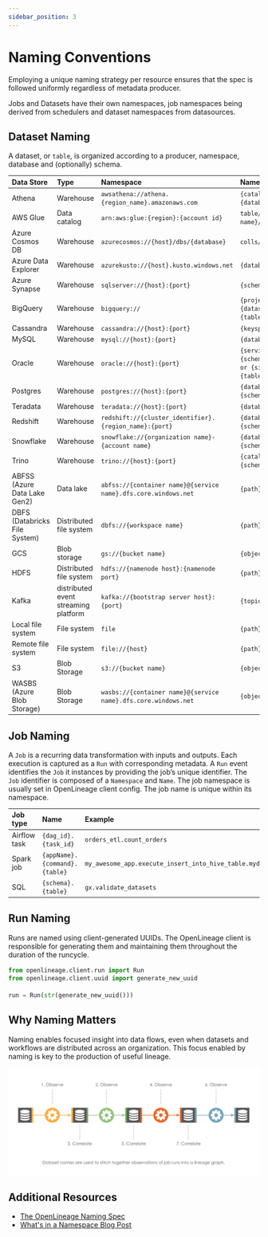 ```yaml
---
sidebar_position: 3
---
```


# Naming Conventions

Employing a unique naming strategy per resource ensures that the spec is followed uniformly regardless of metadata
producer.

Jobs and Datasets have their own namespaces, job namespaces being derived from schedulers and dataset namespaces from
datasources.

## Dataset Naming

A dataset, or `table`, is organized according to a producer, namespace, database and (optionally) schema.

| Data Store                    | Type                                 | Namespace                                                      | Name                                                       |
|:------------------------------|:-------------------------------------|:---------------------------------------------------------------|:-----------------------------------------------------------|
| Athena                        | Warehouse                            | `awsathena://athena.{region_name}.amazonaws.com`               | `{catalog}.{database}.{table}`                             |
| AWS Glue                      | Data catalog                         | `arn:aws:glue:{region}:{account id}`                           | `table/{database name}/{table name}`                       |
| Azure Cosmos DB               | Warehouse                            | `azurecosmos://{host}/dbs/{database}`                          | `colls/{table}`                                            |
| Azure Data Explorer           | Warehouse                            | `azurekusto://{host}.kusto.windows.net`                        | `{database}/{table}`                                       |
| Azure Synapse                 | Warehouse                            | `sqlserver://{host}:{port}`                                    | `{schema}.{table}`                                         |
| BigQuery                      | Warehouse                            | `bigquery://`                                                  | `{project id}.{dataset name}.{table name}`                 |
| Cassandra                     | Warehouse                            | `cassandra://{host}:{port}`                                    | `{keyspace}.{table}`                                       |
| MySQL                         | Warehouse                            | `mysql://{host}:{port}`                                        | `{database}.{table}`                                       |
| Oracle                        | Warehouse                            | `oracle://{host}:{port}`                                       | `{serviceName}.{schema}.{table} or {sid}.{schema}.{table}` |
| Postgres                      | Warehouse                            | `postgres://{host}:{port}`                                     | `{database}.{schema}.{table}`                              |
| Teradata                      | Warehouse                            | `teradata://{host}:{port}`                                     | `{database}.{table}`                                       |
| Redshift                      | Warehouse                            | `redshift://{cluster_identifier}.{region_name}:{port}`         | `{database}.{schema}.{table}`                              |
| Snowflake                     | Warehouse                            | `snowflake://{organization name}-{account name}`               | `{database}.{schema}.{table}`                              |
| Trino                         | Warehouse                            | `trino://{host}:{port}`                                        | `{catalog}.{schema}.{table}`                               |
| ABFSS (Azure Data Lake Gen2)  | Data lake                            | `abfss://{container name}@{service name}.dfs.core.windows.net` | `{path}`                                                   |
| DBFS (Databricks File System) | Distributed file system              | `dbfs://{workspace name}`                                      | `{path}`                                                   |
| GCS                           | Blob storage                         | `gs://{bucket name}`                                           | `{object key}`                                             |
| HDFS                          | Distributed file system              | `hdfs://{namenode host}:{namenode port}`                       | `{path}`                                                   |
| Kafka                         | distributed event streaming platform | `kafka://{bootstrap server host}:{port}`                       | `{topic}`                                                  |
| Local file system             | File system                          | `file`                                                         | `{path}`                                                   |
| Remote file system            | File system                          | `file://{host}`                                                | `{path}`                                                   |
| S3                            | Blob Storage                         | `s3://{bucket name}`                                           | `{object key}`                                             |
| WASBS (Azure Blob Storage)    | Blob Storage                         | `wasbs://{container name}@{service name}.dfs.core.windows.net` | `{object key}`                                             |

## Job Naming

A `Job` is a recurring data transformation with inputs and outputs. Each execution is captured as a `Run` with
corresponding metadata.
A `Run` event identifies the `Job` it instances by providing the job’s unique identifier.
The `Job` identifier is composed of a `Namespace` and `Name`. The job namespace is usually set in OpenLineage client
config. The job name is unique within its namespace.

| Job type     | Name                          | Example                                                      |
|:-------------|:------------------------------|:-------------------------------------------------------------|
| Airflow task | `{dag_id}.{task_id}`          | `orders_etl.count_orders`                                    |
| Spark job    | `{appName}.{command}.{table}` | `my_awesome_app.execute_insert_into_hive_table.mydb_mytable` |
| SQL          | `{schema}.{table}`            | `gx.validate_datasets`                                       |

## Run Naming

Runs are named using client-generated UUIDs. The OpenLineage client is responsible for generating them and maintaining
them throughout the duration of the runcycle.

```python
from openlineage.client.run import Run
from openlineage.client.uuid import generate_new_uuid

run = Run(str(generate_new_uuid()))
```

## Why Naming Matters

Naming enables focused insight into data flows, even when datasets and workflows are distributed across an organization.
This focus enabled by naming is key to the production of useful lineage.

![image](./naming-correlations.svg)

## Additional Resources

* [The OpenLineage Naming Spec](https://github.com/OpenLineage/OpenLineage/blob/main/spec/Naming.md)
* [What's in a Namespace Blog Post](https://openlineage.io/blog/whats-in-a-namespace/)
